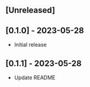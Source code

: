 ## [Unreleased]

## [0.1.0] - 2023-05-28

- Initial release

## [0.1.1] - 2023-05-28

- Update README